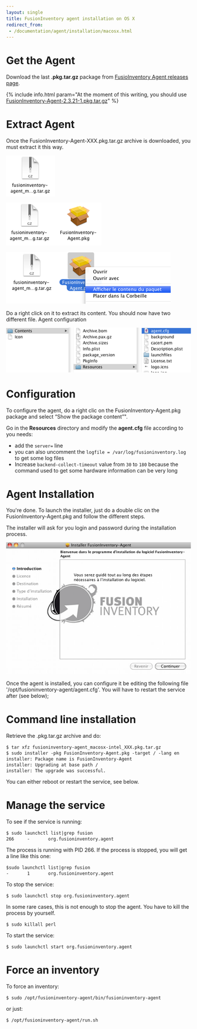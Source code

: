 ```yaml
---
layout: single
title: FusionInventory agent installation on OS X
redirect_from:
 - /documentation/agent/installation/macosx.html
---
```


# Get the Agent

Download the last **.pkg.tar.gz** package from [FusioInventory Agent releases page](https://github.com/fusioninventory/fusioninventory-agent/releases).

{% include info.html param="At the moment of this writing, you should use <a href='https://github.com/fusioninventory/fusioninventory-agent/releases/download/2.3.21/FusionInventory-Agent-2.3.21-1.pkg.tar.gz'>FusionInventory-Agent-2.3.21-1.pkg.tar.gz</a>" %}

# Extract Agent

Once the FusionInventory-Agent-XXX.pkg.tar.gz archive is downloaded, you must extract it this way.

![](/assets/documentation/agent/installation/macosx/FusionInventoryAgent-1.png)

![](/assets/documentation/agent/installation/macosx/FusionInventoryAgent-2.png)

![](/assets/documentation/agent/installation/macosx/FusionInventoryAgent-3.png)

Do a right click on it to extract its content. You should now have two different file.
Agent configuration

![](/assets/documentation/agent/installation/macosx/FusionInventoryAgent-4.png)

# Configuration

To configure the agent, do a right clic on the FusionInventory-Agent.pkg package and select “Show the package content”".

Go in the **Resources** directory and modify the **agent.cfg** file according to you needs:

* add the `server=` line
* you can also uncomment the `logfile = /var/log/fusioninventory.log` to get some log files
* Increase `backend-collect-timeout` value from `30` to `180` because the command used to get some hardware information can be very long

# Agent Installation

You're done. To launch the installer, just do a double clic on the FusionInventory-Agent.pkg and follow the different steps.

The installer will ask for you login and password during the installation process.

![](/assets/documentation/agent/installation/macosx/FusionInventoryAgent-5.png)

Once the agent is installed, you can configure it be editing the following file '/opt/fusioninventory-agent/agent.cfg'.
You will have to restart the service after (see below);

# Command line installation

Retrieve the .pkg.tar.gz archive and do:

    $ tar xfz fusioninventory-agent_macosx-intel_XXX.pkg.tar.gz
    $ sudo installer -pkg FusionInventory-Agent.pkg -target / -lang en
    installer: Package name is FusionInventory-Agent
    installer: Upgrading at base path /
    installer: The upgrade was successful.

You can either reboot or restart the service, see below.

# Manage the service

To see if the service is running:

    $ sudo launchctl list|grep fusion
    266     -       org.fusioninventory.agent

The process is running with PID 266. If the process is stopped, you will get a line like this
one:

    $sudo launchctl list|grep fusion
    -       1       org.fusioninventory.agent

To stop the service:

    $ sudo launchctl stop org.fusioninventory.agent

In some rare cases, this is not enough to stop the agent. You have to kill the process by yourself.

    $ sudo killall perl

To start the service:

    $ sudo launchctl start org.fusioninventory.agent

# Force an inventory

To force an inventory:

    $ sudo /opt/fusioninventory-agent/bin/fusioninventory-agent

or just:

    $ /opt/fusioninventory-agent/run.sh

